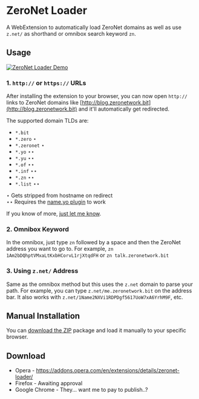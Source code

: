 # ZeroNet Loader

A WebExtension to automatically load ZeroNet domains as well as use `z.net/` as shorthand or omnibox search keyword `zn`.


## Usage

[![ZeroNet Loader Demo](https://i.imgur.com/gblWyZT.gif)](https://www.youtube.com/watch?v=APrS2G4acZ0)

### 1. `http://` or `https://` URLs
After installing the extension to your browser, you can now open `http://` links to ZeroNet domains like [http://blog.zeronetwork.bit](http://blog.zeronetwork.bit) and it'll automatically get redirected.

The supported domain TLDs are:

- `*.bit`
- `*.zero` ⋆
- `*.zeronet` ⋆
- `*.yo` ⋆⋆
- `*.yu` ⋆⋆
- `*.of` ⋆⋆
- `*.inf` ⋆⋆
- `*.zn` ⋆⋆
- `*.list` ⋆⋆

⋆ Gets stripped from hostname on redirect  
⋆⋆ Requires the [name.yo plugin](http://127.0.0.1:43110/1NAMEz7stUPZErkV1d3yLkVWQFa4PTqDNv/install/) to work

If you know of more, [just let me know](https://github.com/sprite-1/zeronetloader/issues).

### 2. Omnibox Keyword

In the omnibox, just type `zn` followed by a space and then the ZeroNet address you want to go to. For example, `zn 1Am2bDQhptVMxaLtKxbHCorvL1rjXtqdFH` or `zn talk.zeronetwork.bit`

### 3. Using `z.net/` Address

Same as the omnibox method but this uses the `z.net` domain to parse your path. For example, you can type `z.net/me.zeronetwork.bit` on the address bar. It also works with `z.net/1Name2NXVi1RDPDgf5617UoW7xA6YrhM9F`, etc.


## Manual Installation

You can [download the ZIP](https://github.com/sprite-1/zeronetloader/releases/download/1.0.0/zeronetloader_1.0.0.zip) package and load it manually to your specific browser.


## Download

- Opera - https://addons.opera.com/en/extensions/details/zeronet-loader/
- Firefox - Awaiting approval
- Google Chrome - They... want me to pay to publish..?